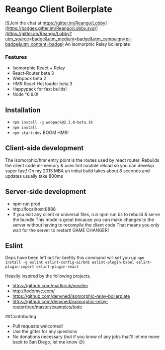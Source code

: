 # Reango Client Boilerplate

[![Join the chat at https://gitter.im/Reango/Lobby](https://badges.gitter.im/Reango/Lobby.svg)](https://gitter.im/Reango/Lobby?utm_source=badge&utm_medium=badge&utm_campaign=pr-badge&utm_content=badge)
An isomorphic Relay boilerplate

### Features


* Isomorphic React + Relay
* React-Router beta 3
 * Webpack beta 2
 * HMR React Hot loader beta 3
 * Happypack for fast builds!
* Node ^6.6.0!

## Installation 
* `npm install -g webpack@2.1.0-beta.19`
* `npm install`
* `npm start:dev`
BOOM HMR!

## Client-side development
The isomorphic/hmr entry point is the routes used by react router. 
Rebuilds the client code in-memory & uses hot module reload so you can develop super fast! On my 2013 MBA an initial build takes about 8 seconds and updates usually take 800ms

## Server-side development

* npm run prod
* http://localhost:8888
* If you edit any client or universal files, run npm run bs to rebuild & serve the bundle
This mode is great because you can make changes to the server without having to recompile the client code That means you only wait for the server to restart! GAME CHANGER!

## Eslint
Deps have been left out for brefity this command will set you up
`npm install -g eslint eslint-config-airbnb eslint-plugin-babel eslint-plugin-import eslint-plugin-react`


Heavily inspired by the following projects.
* https://github.com/mattkrick/meatier
* http://todomvc.com/
* https://github.com/denvned/isomorphic-relay-boilerplate
* https://github.com/denvned/isomorphic-relay-router/tree/master/examples/todo


##Contributing
 - Pull requests welcomed!
 - Use the gitter for any questions
 - No donations necessary (but if you know of any jobs that'll let me move back to San Diego, let me know :wink:)